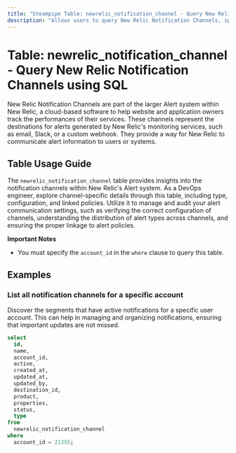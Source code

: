 ```yaml
---
title: "Steampipe Table: newrelic_notification_channel - Query New Relic Notification Channels using SQL"
description: "Allows users to query New Relic Notification Channels, specifically their configuration and status, providing insights into alert delivery and communication settings."
---
```


# Table: newrelic_notification_channel - Query New Relic Notification Channels using SQL

New Relic Notification Channels are part of the larger Alert system within New Relic, a cloud-based software to help website and application owners track the performances of their services. These channels represent the destinations for alerts generated by New Relic's monitoring services, such as email, Slack, or a custom webhook. They provide a way for New Relic to communicate alert information to users or systems.

## Table Usage Guide

The `newrelic_notification_channel` table provides insights into the notification channels within New Relic's Alert system. As a DevOps engineer, explore channel-specific details through this table, including type, configuration, and linked policies. Utilize it to manage and audit your alert communication settings, such as verifying the correct configuration of channels, understanding the distribution of alert types across channels, and ensuring the proper linkage to alert policies.

**Important Notes**
- You must specify the `account_id` in the `where` clause to query this table.

## Examples

### List all notification channels for a specific account
Discover the segments that have active notifications for a specific user account. This can help in managing and organizing notifications, ensuring that important updates are not missed.

```sql
select
  id,
  name,
  account_id,
  active,
  created_at,
  updated_at,
  updated_by,
  destination_id,
  product,
  properties,
  status,
  type
from
  newrelic_notification_channel
where
  account_id = 21355;
```